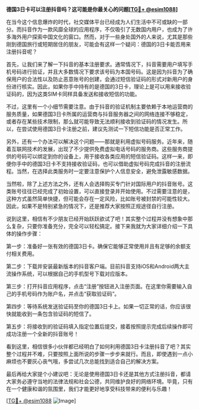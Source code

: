 **德国3日卡可以注册抖音吗？这可能是你最关心的问题[[TG💪+ @esim1088](https://t.me/s/esim1088)]**

在当今这个信息爆炸的时代，社交媒体平台已经成为人们生活中不可或缺的一部分。而抖音作为一款风靡全球的应用程序，不仅吸引了无数国内用户，也成为了许多海外用户探索中国文化的窗口。然而，对于一些身处国外的人来说，尤其是那些刚到德国旅行或短期居住的朋友，可能会有这样一个疑问：德国的3日卡能否用来注册抖音呢？

首先，让我们来了解一下抖音的基本注册要求。通常情况下，抖音需要用户填写手机号码进行验证，并且大多数情况下要求该号码为本国号码。这是因为抖音为了确保用户的合法性以及防止恶意账号的创建，会通过短信验证码的形式对新用户的身份进行核实。因此，如果你手中持有的是德国的3日卡，理论上是可以用来接收验证码的，因为这类SIM卡同样具备发送和接收短信的功能。

不过，这里有一个小细节需要注意。由于抖音的验证机制主要依赖于本地运营商的服务质量，如果德国3日卡所属的运营商与抖音服务器之间的网络连接不够稳定，或者存在某些技术限制，那么就可能导致无法顺利接收到验证码的情况发生。所以，在尝试使用德国3日卡注册之前，建议先测试一下短信功能是否正常工作。

另外，还有一个办法可以解决这个问题——那就是利用虚拟号码服务。近年来，随着互联网技术的发展，出现了不少提供免费虚拟电话号码的服务商。这些服务商提供的号码可以绑定到你的设备上，用于接收各类应用的短信验证码。这样一来，即便你手中的德国3日卡不支持接收验证码，也可以借助虚拟号码完成抖音的注册流程。当然，在选择此类服务时一定要注意保护个人信息安全，避免泄露敏感数据。

当然啦，除了上述方法之外，还有人会选择购买专门针对国际用户的抖音账号。这类账号往往已经完成了初始设置，可以直接登录并开始使用。不过需要注意的是，这种方式虽然简单快捷，但可能会存在一定风险，比如账号被封禁的可能性较大。因此，如果不是特别紧急的情况下，还是推荐大家按照正规途径自行注册。

说到这里，相信有不少朋友已经开始跃跃欲试了吧！其实整个过程并没有想象中那么复杂，只要你准备充分，完全可以轻松搞定。接下来我就为大家详细介绍一下具体的操作步骤：

第一步：准备好一张有效的德国3日卡。确保它能够正常使用并且有足够的余额支付相关费用。

第二步：下载并安装最新版本的抖音客户端。目前抖音支持iOS和Android两大主流操作系统，可以根据自己的手机型号下载对应版本。

第三步：打开抖音应用程序，点击“注册”按钮进入注册页面。在这里你需要输入自己的手机号码作为账户名，并点击“获取验证码”。

第四步：等待系统发送验证码至你的德国3日卡上。如果一切正常的话，你应该很快就能收到一条包含验证码的短信了。

第五步：将接收到的验证码填入指定位置后提交，接着按照提示完成后续操作即可成功注册一个全新的抖音账号！

看到这里，相信很多小伙伴都已经明白了如何利用德国3日卡注册抖音了吧？其实整个过程并不难，只要按照上面所说的步骤一步步来就行。而且，即使遇到一点小麻烦也不要灰心丧气哦，多尝试几次总能找到适合自己的解决方案。

最后再给大家提个小建议吧：无论是使用德国3日卡还是其他方式注册抖音，都请大家务必遵守当地的法律法规和社会公德，共同维护良好的网络环境。毕竟，只有在一个健康和谐的氛围里，我们才能更好地享受科技带来的便利与乐趣！

[[TG💪+ @esim1088](https://t.me/s/esim1088) ![Image](https://i.postimg.cc/4NQfJmqS/Snipaste-2025-05-13-00-14-12.png)]